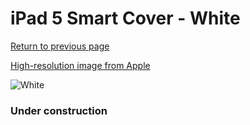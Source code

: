 # iPad 5 Smart Cover - White

[Return to previous page](/ipad_air)

[High-resolution image from Apple](https://store.storeimages.cdn-apple.com/8756/as-images.apple.com/is/MQ4M2?wid=4500&hei=4500&fmt=png)

<div style="width: 384px"><img src="/everypreview/MQ4M2.png" alt="White"></div>

### Under construction
